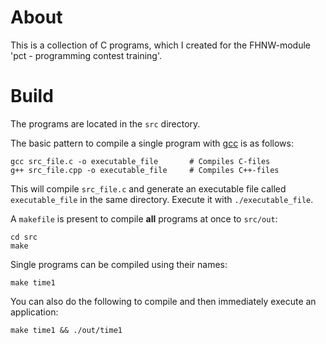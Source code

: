 # About

This is a collection of C programs, which I created for the FHNW-module 
'pct - programming contest training'.

# Build

The programs are located in the `src` directory. 

The basic pattern to compile a single program with [gcc](https://gcc.gnu.org/) 
is as follows:

```
gcc src_file.c -o executable_file       # Compiles C-files
g++ src_file.cpp -o executable_file     # Compiles C++-files
```

This will compile `src_file.c` and generate an executable file called 
`executable_file` in the same directory.  Execute it with `./executable_file`.

A `makefile` is present to compile **all** programs at once to `src/out`:

```
cd src
make
```

Single programs can be compiled using their names:

```
make time1
```
You can also do the following to compile and then immediately execute an 
application:
```
make time1 && ./out/time1
```